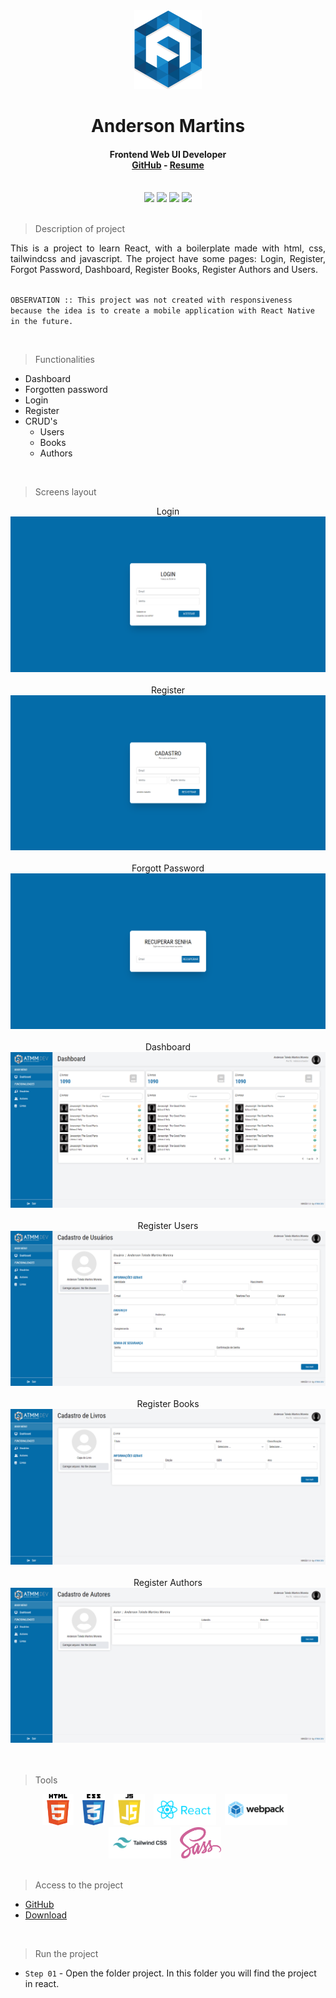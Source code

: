 <div align="center">
    <img src="readme/logo/favicon.png" /> 
    <h1>Anderson Martins</h1>
    <h4>
        Frontend Web UI Developer <br />
        <a href="https://github.com/atmmoreira" target="_blank">GitHub</a> - <a href="http://www.atmm.dev/cv" target="_blank">Resume</a>  
    </h4>
</div>

<br />
<!-- References for Create budgets :: https://shields.io/category/build -->
<div align="center">
    <img src="https://img.shields.io/static/v1?label=STATUS&message=EM DESENVOLVIMENTO&color=red&style=for-the-badge"/> <img src="https://img.shields.io/static/v1?label=React&message=18.1.0&color=blue&style=for-the-badge"/> <img src="https://img.shields.io/static/v1?label=Tailwindcss&message=3.0.24&color=green&style=for-the-badge"/> <img src="https://img.shields.io/static/v1?label=SASS&message=1.45.1&color=pink&style=for-the-badge"/> 
</div>

<br />

> Description of project

<p align="justify">
This is a project to learn React, with a boilerplate made with html, css, tailwindcss and javascript. The project have some pages: Login, Register, Forgot Password, Dashboard, Register Books, Register Authors and Users. <br /><br />

`OBSERVATION :: This project was not created with responsiveness because the idea is to create a mobile application with React Native in the future.` 
</p>

<br />

> Functionalities
- Dashboard
- Forgotten password
- Login
- Register
- CRUD's
  - Users
  - Books
  - Authors
  
<br />

> Screens layout
<div align="center">
    Login<img src="readme/layout/login.png" alt="Login Screen"/> <br /><br />
    Register <img src="readme/layout/register.png" alt="Register Screen"/> <br /><br />
    Forgott Password <img src="readme/layout/forgotten-password.png" alt="Forgot Password Screen"/> <br /><br />
    Dashboard<img src="readme/layout/dashboard.png" alt="Dashboard Screen"/> <br /><br />
    Register Users<img src="readme/layout/register-person.png" alt="Register Users Screen"/> <br /><br />
    Register Books<img src="readme/layout/register-books.png" alt="Register Books Screen"/> <br /><br />
    Register Authors<img src="readme/layout/register-author.png" alt="Register Authors Screen"/> <br /><br />
</div>

<br />

> Tools

<div align="center">
    <img src="readme/tech/html5.png" alt="HTML5 Logo" style="height:50px;margin-right: 10px;"/>
    <img src="readme/tech/css3.png" alt="CSS3 Logo" style="height:50px;margin-right: 10px;"/>
    <img src="readme/tech/javascript.png" alt="Javascript Logo" style="height:50px;margin-right: 10px;"/>
    <img src="readme/tech/reactjs.svg" alt="React Logo" style="height:50px;margin-right: 10px;"/>
    <img src="readme/tech/webpack.svg" alt="Webpack Logo" style="height:50px;margin-right: 10px;"/>
    <img src="readme/tech/tailwindcss.svg" alt="TailwindCSS Logo" style="height:50px;margin-right: 10px;"/>
    <img src="readme/tech/sass.svg" alt="TailwindCSS Logo" style="height:50px;margin-right: 10px;"/>
</div>

<br />

> Access to the project

- [GitHub](git@github.com:atmmoreira/project.react.boilerplate.git)
- [Download](https://github.com/atmmoreira/project.react.boilerplate/archive/refs/heads/master.zip)
  
<br />

> Run the project

- `Step 01` - Open the folder project. In this folder you will find the project in react.